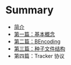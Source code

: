 # Summary

* [简介](README.md)
* [第一篇：基本概念](chapter1.md)
* [第二篇：BEncoding](chapter2.md)
* [第三篇：种子文件结构](chapter3.md)
* 第四篇：Tracker 协议

